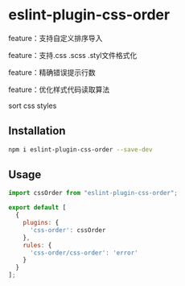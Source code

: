 # eslint-plugin-css-order

feature：支持自定义排序导入

feature：支持.css .scss .styl文件格式化

feature：精确错误提示行数

feature：优化样式代码读取算法

sort css styles

## Installation

```sh
npm i eslint-plugin-css-order --save-dev
```

## Usage

```js
import cssOrder from "eslint-plugin-css-order";

export default [
  {
    plugins: {
      'css-order': cssOrder
    },
    rules: {
      'css-order/css-order': 'error'
    }
  }
];
```

